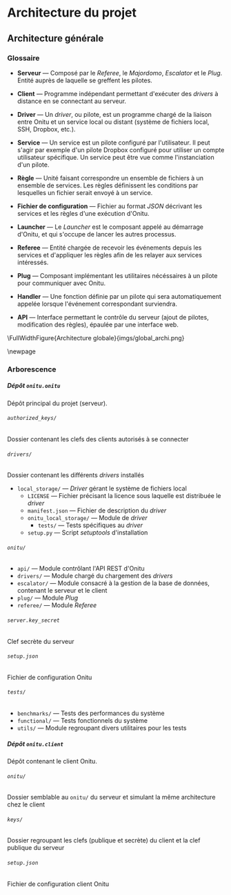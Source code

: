 # Architecture du projet

## Architecture générale

### Glossaire

- **Serveur** — Composé par le *Referee*, le *Majordomo*, *Escalator* et le *Plug*. Entité auprès de laquelle se greffent les pilotes.

- **Client** — Programme indépendant permettant d'exécuter des *drivers* à distance en se connectant au serveur.

- **Driver** — Un *driver*, ou pilote, est un programme chargé de la liaison entre Onitu et un service local ou distant (système de fichiers local, SSH, Dropbox, etc.).

- **Service** — Un service est un pilote configuré par l'utilisateur. Il peut s'agir par exemple d'un pilote Dropbox configuré pour utiliser un compte utilisateur spécifique. Un service peut être vue comme l'instanciation d'un pilote.

- **Règle** — Unité faisant correspondre un ensemble de fichiers à un ensemble de services. Les règles définissent les conditions par lesquelles un fichier serait envoyé à un service.

- **Fichier de configuration** — Fichier au format *JSON* décrivant les services et les règles d'une exécution d'Onitu.

- **Launcher** — Le *Launcher* est le composant appelé au démarrage d'Onitu, et qui s'occupe de lancer les autres processus.

- **Referee** — Entité chargée de recevoir les événements depuis les services et d'appliquer les règles afin de les relayer aux services intéressés.

- **Plug** — Composant implémentant les utilitaires nécéssaires à un pilote pour communiquer avec Onitu.

- **Handler** — Une fonction définie par un pilote qui sera automatiquement appelée lorsque l'événement correspondant surviendra.

- **API** — Interface permettant le contrôle du serveur (ajout de pilotes, modification des règles), épaulée par une interface web.


\FullWidthFigure{Architecture globale}{imgs/global_archi.png}

\newpage

### Arborescence

##### Dépôt `onitu.onitu`

Dépôt principal du projet (serveur).

###### `authorized_keys/`
Dossier contenant les clefs des clients autorisés à se connecter

###### `drivers/`
Dossier contenant les différents *drivers* installés

- `local_storage/` — *Driver* gérant le système de fichiers local
    - `LICENSE` — Fichier précisant la licence sous laquelle est distribuée le *driver*
    - `manifest.json` — Fichier de description du *driver*
    - `onitu_local_storage/` — Module de *driver*
        - `tests/` — Tests spécifiques au *driver*
    - `setup.py` — Script *setuptools* d'installation

###### `onitu/`
- `api/` — Module contrôlant l'API REST d'Onitu
- `drivers/` — Module chargé du chargement des *drivers*
- `escalator/` — Module consacré à la gestion de la base de données, contenant le serveur et le client
- `plug/` — Module *Plug*
- `referee/` — Module *Referee*

###### `server.key_secret`
Clef secrète du serveur

###### `setup.json`
Fichier de configuration Onitu

###### `tests/`
- `benchmarks/` — Tests des performances du système
- `functional/` — Tests fonctionnels du système
- `utils/` — Module regroupant divers utilitaires pour les tests

##### Dépôt `onitu.client`

Dépôt contenant le client Onitu.

###### `onitu/`
Dossier semblable au `onitu/` du serveur et simulant la même architecture chez le client

###### `keys/`
Dossier regroupant les clefs (publique et secrète) du client et la clef publique du serveur

###### `setup.json`
Fichier de configuration client Onitu
